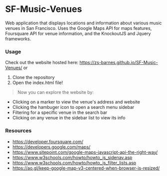 # SF-Music-Venues
Web application that displays locations and information about various music venues in 
San Francisco. Uses the Google Maps API for maps features, Foursquare API for venue
information, and the KnockoutJS and Jquery frameworks.

### Usage 
Check out the website hosted here: 
https://zs-barnes.github.io/SF-Music-Venues/
or

1) Clone the repository 
2) Open the index.html file!

>Now you can explore the website by:
- Clicking on a marker to view the venue's address and website
- Clicking the hambuger icon to open a search menu sidebar
- Filtering for a specific venue in the search bar
- Clicking on any venue in the sidebar list to view its info

### Resources
- https://developer.foursquare.com/
- https://developers.google.com/maps/
- https://www.sitepoint.com/google-maps-javascript-api-the-right-way/
- https://www.w3schools.com/howto/howto_js_sidenav.asp
- https://www.w3schools.com/howto/howto_js_filter_lists.asp
- https://ao.gl/keep-google-map-v3-centered-when-browser-is-resized/

